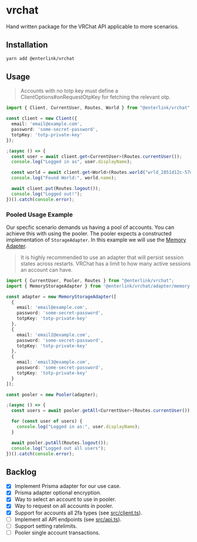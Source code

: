 # vrchat
Hand written package for the VRChat API applicable to more scenarios.

## Installation

```bash
yarn add @enterlink/vrchat
```
## Usage
> Accounts with no totp key must define a ClientOptions#onRequestOtpKey for fetching the relevant otp.

```ts
import { Client, CurrentUser, Routes, World } from "@enterlink/vrchat";

const client = new Client({
  email: 'email@example.com',
  password: 'some-secret-password',
  totpKey: 'totp-private-key'
});

;(async () => {
  const user = await client.get<CurrentUser>(Routes.currentUser());
  console.log("Logged in as", user.displayName);

  const world = await client.get<World>(Routes.world("wrld_2851d12c-57d0-4754-84cf-aa494ce7a03a"));
  console.log("Found World:", world.name);

  await client.put(Routes.logout());
  console.log("Logged out!");
})().catch(console.error);

```

### Pooled Usage Example
Our specfic scenario demands us having a pool of accounts. You can achieve this  with using the pooler. The pooler expects a constructed implementation of `StorageAdapter`. In this example we will use the [Memory Adapter](./src/adapters/memory).

> It is highly recommended to use an adapter that will persist session states across restarts. VRChat has a limit to how many active sessions an account can have.

```ts
import { CurrentUser, Pooler, Routes } from "@enterlink/vrchat";
import { MemoryStorageAdapter } from '@enterlink/vrchat/adapter/memory';

const adapter = new MemoryStorageAdapter([
  {
    email: 'email@example.com',
    password: 'some-secret-password',
    totpKey: 'totp-private-key'
  },
  {
    email: 'email2@example.com',
    password: 'some-secret-password',
    totpKey: 'totp-private-key'
  },
  {
    email: 'email3@example.com',
    password: 'some-secret-password',
    totpKey: 'totp-private-key'
  }
]);

const pooler = new Pooler(adapter);

;(async () => {
  const users = await pooler.getAll<CurrentUser>(Routes.currentUser());

  for (const user of users) {
    console.log("Logged in as:", user.displayName);
  }

  await pooler.putAll(Routes.logout());
  console.log("Logged out all users");
})().catch(console.error);

```

## Backlog
- [x] Implement Prisma adapter for our use case.
- [x] Prisma adapter optional encryption.
- [x] Way to select an account to use in pooler.
- [x] Way to request on all accounts in pooler.
- [x] Support for accounts all 2fa types (see [src/client.ts](./src/client.ts)).
- [ ] Implement all API endpoints (see [src/api.ts](./src/api.ts)).
- [ ] Support setting ratelimits.
- [ ] Pooler single account transactions.
